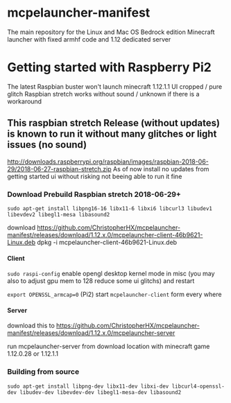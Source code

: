 # mcpelauncher-manifest
The main repository for the Linux and Mac OS Bedrock edition Minecraft launcher with fixed armhf code and 1.12 dedicated server

# Getting started with Raspberry Pi2
The latest Raspbian buster won't launch minecraft 1.12.1.1 UI cropped / pure glitch
Raspbian stretch works without sound / unknown if there is a workaround

## This raspbian stretch Release (without updates) is known to run it without many glitches or light issues (no sound)
http://downloads.raspberrypi.org/raspbian/images/raspbian-2018-06-29/2018-06-27-raspbian-stretch.zip
As of now install no updates from getting started ui without risking not beeing able to run it fine

### Download Prebuild Raspbian stretch 2018-06-29+
`sudo apt-get install libpng16-16 libx11-6 libxi6 libcurl3 libudev1 libevdev2 libegl1-mesa libasound2`

download https://github.com/ChristopherHX/mcpelauncher-manifest/releases/download/1.12.x.0/mcpelauncher-client-46b9621-Linux.deb
dpkg -i mcpelauncher-client-46b9621-Linux.deb

#### Client

`sudo raspi-config`
enable opengl desktop kernel mode in misc (you may also to adjust gpu mem to 128 reduce some ui glitchs) and restart

`export OPENSSL_armcap=0` (Pi2)
start `mcpelauncher-client` form every where

#### Server
download this to https://github.com/ChristopherHX/mcpelauncher-manifest/releases/download/1.12.x.0/mcpelauncher-server

run mcpelauncher-server from download location with minecraft game 1.12.0.28 or 1.12.1.1


### Building from source

`sudo apt-get install libpng-dev libx11-dev libxi-dev libcurl4-openssl-dev libudev-dev libevdev-dev libegl1-mesa-dev libasound2`
